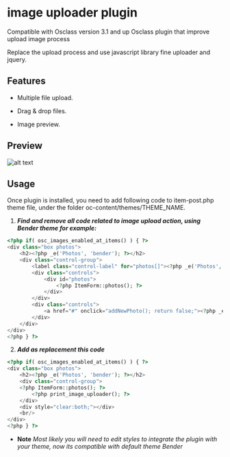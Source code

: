 # image uploader plugin

 Compatible with Osclass version 3.1 and up
 Osclass plugin that improve upload image process

Replace the upload process and use javascript library fine uploader and jquery.

## Features

  * Multiple file upload.
  
  * Drag & drop files.
  
  * Image preview. 
  
## Preview

![alt text](http://i.imgur.com/KceFIN0.png "Image upload osclass")

## Usage

Once plugin is installed, you need to add following code to item-post.php theme
file, under the folder oc-content/themes/THEME_NAME.

1. ***Find and remove all code related to image upload action, using Bender theme for example:***

```php
<?php if( osc_images_enabled_at_items() ) { ?>
<div class="box photos">
    <h2><?php _e('Photos', 'bender'); ?></h2>
    <div class="control-group">
        <label class="control-label" for="photos[]"><?php _e('Photos', 'bender'); ?></label>
        <div class="controls">
            <div id="photos">
                <?php ItemForm::photos(); ?>
            </div>
        </div>
        <div class="controls">
            <a href="#" onclick="addNewPhoto(); return false;"><?php _e('Add new photo', 'bender'); ?></a>
        </div>
    </div>
</div>
<?php } ?>
```

2. ***Add as replacement this code***

```php
<?php if( osc_images_enabled_at_items() ) { ?>
<div class="box photos">
    <h2><?php _e('Photos', 'bender'); ?></h2>
    <div class="control-group">
    <?php ItemForm::photos(); ?>
        <?php print_image_uploader(); ?>
    </div>
    <div style="clear:both;"></div>
    <br/>
</div>
<?php } ?>

```


* **Note** *Most likely you will need to edit styles to integrate the plugin with your theme, now its compatible with default theme Bender*


 
